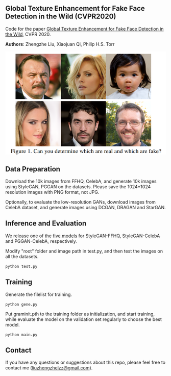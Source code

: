 # 
## Global Texture Enhancement for Fake Face Detection in the Wild (CVPR2020)

Code for the paper [Global Texture Enhancement for Fake Face Detection in the Wild](https://arxiv.org/abs/2002.00133), CVPR 2020.

**Authors**: Zhengzhe Liu, Xiaojuan Qi, Philip H.S. Torr

<img src="face.PNG" width="900"/>

## Data Preparation

Download the 10k images from FFHQ, CelebA, and generate 10k images using StyleGAN, PGGAN on the datasets. Please save the 1024*1024 resolution images with PNG format, not JPG. 

Optionally, to evaluate the low-resolution GANs, download images from CelebA dataset, and generate images using DCGAN, DRAGAN and StarGAN. 

## Inference and Evaluation

We release one of the [five models](https://drive.google.com/) for StyleGAN-FFHQ, StyleGAN-CelebA and PGGAN-CelebA, respectively. 

Modify "root" folder and image path in test.py, and then test the images on all the datasets. 

```
python test.py
```

## Training

Generate the filelist for training. 

```
python gene.py
```

Put graminit.pth to the training folder as initialization, and start training, while evaluate the model on the validation set regularly to choose the best model. 

```
python main.py
```

## Contact
If you have any questions or suggestions about this repo, please feel free to contact me (liuzhengzhelzz@gmail.com).

